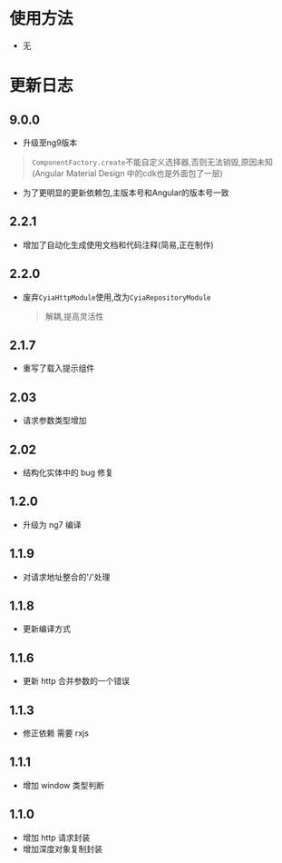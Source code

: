 # 使用方法

- 无

# 更新日志
## 9.0.0
- 升级至ng9版本
> `ComponentFactory.create`不能自定义选择器,否则无法销毁,原因未知(Angular Material Design 中的cdk也是外面包了一层)
- 为了更明显的更新依赖包,主版本号和Angular的版本号一致

## 2.2.1
- 增加了自动化生成使用文档和代码注释(简易,正在制作)
## 2.2.0

- 废弃`CyiaHttpModule`使用,改为`CyiaRepositoryModule`
  > 解耦,提高灵活性

## 2.1.7

- 重写了载入提示组件

## 2.03

- 请求参数类型增加

## 2.02

- 结构化实体中的 bug 修复

## 1.2.0

- 升级为 ng7 编译

## 1.1.9

- 对请求地址整合的'/'处理

## 1.1.8

- 更新编译方式

## 1.1.6

- 更新 http 合并参数的一个错误

## 1.1.3

- 修正依赖 需要 rxjs

## 1.1.1

- 增加 window 类型判断

## 1.1.0

- 增加 http 请求封装
- 增加深度对象复制封装

